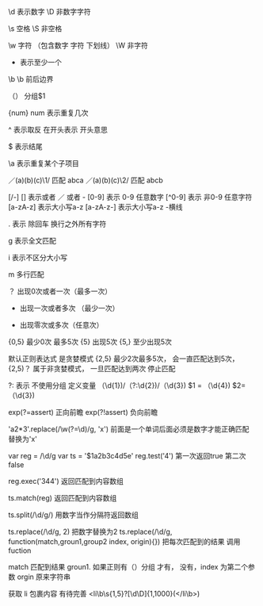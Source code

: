 
\d  表示数字
\D  非数字字符

\s  空格
\S   非空格


\w   字符 （包含数字 字符 下划线）
\W   非字符

+  表示至少一个

\b \b 前后边界

（） 分组$1

{num}  num 表示重复几次 

^ 表示取反 在开头表示 开头意思

$ 表示结尾

\a  表示重复某个子项目

／(a)(b)(c)\1/  匹配 abca
／(a)(b)(c)\2/  匹配 abcb

[/-]  [] 表示或者   ／ 或者 -
[0-9] 表示 0-9 任意数字
[^0-9] 表示 非0-9 任意字符
[a-zA-z] 表示大小写a-z
[a-zA-z-] 表示大小写a-z -横线

. 表示 除回车 换行之外所有字符

g 表示全文匹配

i 表示不区分大小写

m 多行匹配

？ 出现0次或者一次（最多一次）

+ 出现一次或者多次 （最少一次）

* 出现零次或多次（任意次）

{0,5} 最少0次 最多5次
{5} 出现5次
{5,} 至少出现5次

默认正则表达式 是贪婪模式  {2,5} 最少2次最多5次， 会一直匹配达到5次， 
{2,5)？  属于非贪婪模式， 一旦匹配达到两次 停止匹配

?: 表示 不使用分组 定义变量   （\d{1})/（?:\d{2})/（\d{3})   $1 =  （\d{4})  $2= （\d{3}) 

exp(?=assert)  正向前瞻
exp(?!assert) 负向前瞻

'a2*3'.replace(/\w(?=\d)/g, 'x')  前面是一个单词后面必须是数字才能正确匹配 替换为'x'

var reg = /\d/g
var ts = '$1a2b3c4d5e'
reg.test('4')  第一次返回true  第二次 false 

reg.exec('344')  返回匹配到内容数组

ts.match(reg) 返回匹配到内容数组

ts.split(/\d/g/)  用数字当作分隔符返回数组

ts.replace(/\d/g, 2) 把数字替换为2
ts.replace(/\d/g, function(match,groun1,group2 index, origin){}) 把每次匹配到的结果 
调用fuction

match 匹配到结果
groun1.  如果正则有（）分组 才有， 没有，index 为第二个参数
orgin 原来字符串


获取 li 包裹内容 有待完善
<li\b\s{1,5}?[\d\D]{1,1000}(<\/li\b>)




